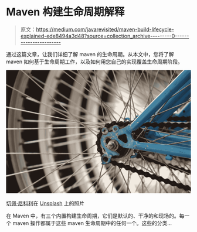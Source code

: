 # Maven 构建生命周期解释

> 原文：<https://medium.com/javarevisited/maven-build-lifecycle-explained-ede8494a3d48?source=collection_archive---------0----------------------->

通过这篇文章，让我们详细了解 maven 的生命周期。从本文中，您将了解 maven 如何基于生命周期工作，以及如何用您自己的实现覆盖生命周期阶段。

![](img/1d15b49f5e7787d08549290ce7a45204.png)

[切佩·尼科利](https://unsplash.com/@nicoli_?utm_source=medium&utm_medium=referral)在 [Unsplash](https://unsplash.com?utm_source=medium&utm_medium=referral) 上的照片

在 Maven 中，有三个内置构建生命周期，它们是默认的、干净的和现场的。每一个 maven 操作都属于这些 maven 生命周期中的任何一个。这些的分类…